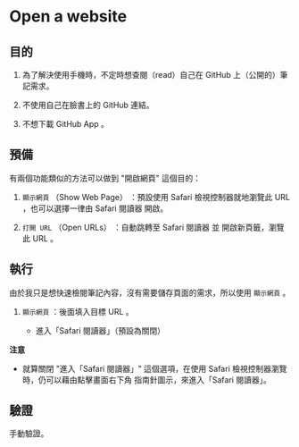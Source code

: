 # Open a website


## 目的


1. 為了解決使用手機時，不定時想查閱（read）自己在 GitHub 上（公開的）筆記需求。 

1. 不使用自己在臉書上的 GitHub 連結。

1. 不想下載 GitHub App 。


## 預備


有兩個功能類似的方法可以做到 "開啟網頁" 這個目的：

1. `顯示網頁` （Show Web Page） ：預設使用 Safari 檢視控制器就地瀏覽此 URL ，也可以選擇一律由  Safari 閱讀器 開啟。


1. `打開 URL` （Open URLs） ：自動跳轉至 Safari 閱讀器 並 開啟新頁籤，瀏覽此 URL 。


## 執行


由於我只是想快速檢閱筆記內容，沒有需要儲存頁面的需求，所以使用 `顯示網頁` 。


1.  `顯示網頁` ：後面填入目標 URL 。

    * 進入「Safari 閱讀器」（預設為關閉）

**注意**

* 就算關閉 "進入「Safari 閱讀器」" 這個選項，在使用 Safari 檢視控制器瀏覽時，仍可以藉由點擊畫面右下角 指南針圖示，來進入「Safari 閱讀器」。


## 驗證


手動驗證。